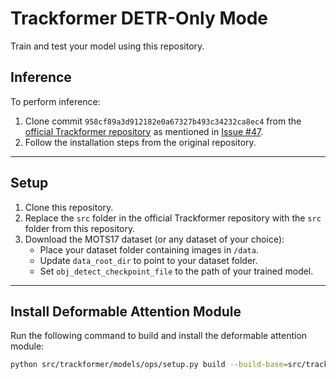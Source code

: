 # Trackformer DETR-Only Mode

Train and test your model using this repository.

## **Inference**
To perform inference:
1. Clone commit `958cf89a3d912182e0a67327b493c34232ca8ec4` from the [official Trackformer repository](https://github.com/timmeinhardt/trackformer) as mentioned in [Issue #47](https://github.com/timmeinhardt/trackformer/issues/47).
2. Follow the installation steps from the original repository.

---

## **Setup**
1. Clone this repository.
2. Replace the `src` folder in the official Trackformer repository with the `src` folder from this repository.
3. Download the MOTS17 dataset (or any dataset of your choice):
   - Place your dataset folder containing images in `/data`.
   - Update `data_root_dir` to point to your dataset folder.
   - Set `obj_detect_checkpoint_file` to the path of your trained model.

---

## **Install Deformable Attention Module**
Run the following command to build and install the deformable attention module:
```bash
python src/trackformer/models/ops/setup.py build --build-base=src/trackformer/models/ops/ install
